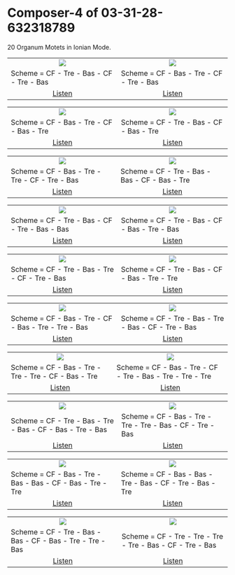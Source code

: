 # Composer-4 of 03-31-28-632318789
20 Organum Motets in Ionian Mode.


<table>
<tr>
<td align="center" valign="top"><a href="media/ORGANUM.MOTET_03-31-28-632318789/Composer-4/motet_1.pdf"><img src="media/ORGANUM.MOTET_03-31-28-632318789/Composer-4/motet_1.png"></a></td>
<td align="center" valign="top"><a href="media/ORGANUM.MOTET_03-31-28-632318789/Composer-4/motet_2.pdf"><img src="media/ORGANUM.MOTET_03-31-28-632318789/Composer-4/motet_2.png"></a></td>
</tr>
<tr>
<td>Scheme = CF - Tre - Bas - CF - Tre - Bas</td>
<td>Scheme = CF - Bas - Tre - CF - Tre - Bas</td>
</tr>
<tr>
<td align="center"><a href="https://soundcloud.com/03-31-28-63-4/motet-01">Listen</a></td>
<td align="center"><a href="https://soundcloud.com/03-31-28-63-4/motet-02">Listen</a></td>
</tr>
</table><table>
<tr>
<td align="center" valign="top"><a href="media/ORGANUM.MOTET_03-31-28-632318789/Composer-4/motet_3.pdf"><img src="media/ORGANUM.MOTET_03-31-28-632318789/Composer-4/motet_3.png"></a></td>
<td align="center" valign="top"><a href="media/ORGANUM.MOTET_03-31-28-632318789/Composer-4/motet_4.pdf"><img src="media/ORGANUM.MOTET_03-31-28-632318789/Composer-4/motet_4.png"></a></td>
</tr>
<tr>
<td>Scheme = CF - Bas - Tre - CF - Bas - Tre</td>
<td>Scheme = CF - Tre - Bas - CF - Bas - Tre</td>
</tr>
<tr>
<td align="center"><a href="https://soundcloud.com/03-31-28-63-4/motet-03">Listen</a></td>
<td align="center"><a href="https://soundcloud.com/03-31-28-63-4/motet-04">Listen</a></td>
</tr>
</table><table>
<tr>
<td align="center" valign="top"><a href="media/ORGANUM.MOTET_03-31-28-632318789/Composer-4/motet_5.pdf"><img src="media/ORGANUM.MOTET_03-31-28-632318789/Composer-4/motet_5.png"></a></td>
<td align="center" valign="top"><a href="media/ORGANUM.MOTET_03-31-28-632318789/Composer-4/motet_6.pdf"><img src="media/ORGANUM.MOTET_03-31-28-632318789/Composer-4/motet_6.png"></a></td>
</tr>
<tr>
<td>Scheme = CF - Bas - Tre - Tre - CF - Tre - Bas</td>
<td>Scheme = CF - Tre - Bas - Bas - CF - Bas - Tre</td>
</tr>
<tr>
<td align="center"><a href="https://soundcloud.com/03-31-28-63-4/motet-05">Listen</a></td>
<td align="center"><a href="https://soundcloud.com/03-31-28-63-4/motet-06">Listen</a></td>
</tr>
</table><table>
<tr>
<td align="center" valign="top"><a href="media/ORGANUM.MOTET_03-31-28-632318789/Composer-4/motet_7.pdf"><img src="media/ORGANUM.MOTET_03-31-28-632318789/Composer-4/motet_7.png"></a></td>
<td align="center" valign="top"><a href="media/ORGANUM.MOTET_03-31-28-632318789/Composer-4/motet_8.pdf"><img src="media/ORGANUM.MOTET_03-31-28-632318789/Composer-4/motet_8.png"></a></td>
</tr>
<tr>
<td>Scheme = CF - Tre - Bas - CF - Tre - Bas - Bas</td>
<td>Scheme = CF - Tre - Bas - CF - Bas - Tre - Bas</td>
</tr>
<tr>
<td align="center"><a href="https://soundcloud.com/03-31-28-63-4/motet-07">Listen</a></td>
<td align="center"><a href="https://soundcloud.com/03-31-28-63-4/motet-08">Listen</a></td>
</tr>
</table><table>
<tr>
<td align="center" valign="top"><a href="media/ORGANUM.MOTET_03-31-28-632318789/Composer-4/motet_9.pdf"><img src="media/ORGANUM.MOTET_03-31-28-632318789/Composer-4/motet_9.png"></a></td>
<td align="center" valign="top"><a href="media/ORGANUM.MOTET_03-31-28-632318789/Composer-4/motet_10.pdf"><img src="media/ORGANUM.MOTET_03-31-28-632318789/Composer-4/motet_10.png"></a></td>
</tr>
<tr>
<td>Scheme = CF - Tre - Bas - Tre - CF - Tre - Bas</td>
<td>Scheme = CF - Tre - Bas - CF - Bas - Tre - Tre</td>
</tr>
<tr>
<td align="center"><a href="https://soundcloud.com/03-31-28-63-4/motet-09">Listen</a></td>
<td align="center"><a href="https://soundcloud.com/03-31-28-63-4/motet-10">Listen</a></td>
</tr>
</table><table>
<tr>
<td align="center" valign="top"><a href="media/ORGANUM.MOTET_03-31-28-632318789/Composer-4/motet_11.pdf"><img src="media/ORGANUM.MOTET_03-31-28-632318789/Composer-4/motet_11.png"></a></td>
<td align="center" valign="top"><a href="media/ORGANUM.MOTET_03-31-28-632318789/Composer-4/motet_12.pdf"><img src="media/ORGANUM.MOTET_03-31-28-632318789/Composer-4/motet_12.png"></a></td>
</tr>
<tr>
<td>Scheme = CF - Bas - Tre - CF - Bas - Tre - Tre - Bas</td>
<td>Scheme = CF - Tre - Bas - Tre - Bas - CF - Tre - Bas</td>
</tr>
<tr>
<td align="center"><a href="https://soundcloud.com/03-31-28-63-4/motet-11">Listen</a></td>
<td align="center"><a href="https://soundcloud.com/03-31-28-63-4/motet-12">Listen</a></td>
</tr>
</table><table>
<tr>
<td align="center" valign="top"><a href="media/ORGANUM.MOTET_03-31-28-632318789/Composer-4/motet_13.pdf"><img src="media/ORGANUM.MOTET_03-31-28-632318789/Composer-4/motet_13.png"></a></td>
<td align="center" valign="top"><a href="media/ORGANUM.MOTET_03-31-28-632318789/Composer-4/motet_14.pdf"><img src="media/ORGANUM.MOTET_03-31-28-632318789/Composer-4/motet_14.png"></a></td>
</tr>
<tr>
<td>Scheme = CF - Bas - Tre - Tre - Tre - CF - Bas - Tre</td>
<td>Scheme = CF - Bas - Tre - CF - Tre - Bas - Tre - Tre - Tre</td>
</tr>
<tr>
<td align="center"><a href="https://soundcloud.com/03-31-28-63-4/motet-13">Listen</a></td>
<td align="center"><a href="https://soundcloud.com/03-31-28-63-4/motet-14">Listen</a></td>
</tr>
</table><table>
<tr>
<td align="center" valign="top"><a href="media/ORGANUM.MOTET_03-31-28-632318789/Composer-4/motet_15.pdf"><img src="media/ORGANUM.MOTET_03-31-28-632318789/Composer-4/motet_15.png"></a></td>
<td align="center" valign="top"><a href="media/ORGANUM.MOTET_03-31-28-632318789/Composer-4/motet_16.pdf"><img src="media/ORGANUM.MOTET_03-31-28-632318789/Composer-4/motet_16.png"></a></td>
</tr>
<tr>
<td>Scheme = CF - Tre - Bas - Tre - Bas - CF - Bas - Tre - Bas</td>
<td>Scheme = CF - Bas - Tre - Tre - Tre - Bas - CF - Tre - Bas</td>
</tr>
<tr>
<td align="center"><a href="https://soundcloud.com/03-31-28-63-4/motet-15">Listen</a></td>
<td align="center"><a href="https://soundcloud.com/03-31-28-63-4/motet-16">Listen</a></td>
</tr>
</table><table>
<tr>
<td align="center" valign="top"><a href="media/ORGANUM.MOTET_03-31-28-632318789/Composer-4/motet_17.pdf"><img src="media/ORGANUM.MOTET_03-31-28-632318789/Composer-4/motet_17.png"></a></td>
<td align="center" valign="top"><a href="media/ORGANUM.MOTET_03-31-28-632318789/Composer-4/motet_18.pdf"><img src="media/ORGANUM.MOTET_03-31-28-632318789/Composer-4/motet_18.png"></a></td>
</tr>
<tr>
<td>Scheme = CF - Bas - Tre - Bas - Bas - CF - Bas - Tre - Tre</td>
<td>Scheme = CF - Bas - Bas - Tre - Bas - CF - Tre - Bas - Tre</td>
</tr>
<tr>
<td align="center"><a href="https://soundcloud.com/03-31-28-63-4/motet-17">Listen</a></td>
<td align="center"><a href="https://soundcloud.com/03-31-28-63-4/motet-18">Listen</a></td>
</tr>
</table><table>
<tr>
<td align="center" valign="top"><a href="media/ORGANUM.MOTET_03-31-28-632318789/Composer-4/motet_19.pdf"><img src="media/ORGANUM.MOTET_03-31-28-632318789/Composer-4/motet_19.png"></a></td>
<td align="center" valign="top"><a href="media/ORGANUM.MOTET_03-31-28-632318789/Composer-4/motet_20.pdf"><img src="media/ORGANUM.MOTET_03-31-28-632318789/Composer-4/motet_20.png"></a></td>
</tr>
<tr>
<td>Scheme = CF - Tre - Bas - Bas - CF - Bas - Tre - Tre - Bas</td>
<td>Scheme = CF - Tre - Tre - Tre - Tre - Bas - CF - Tre - Bas</td>
</tr>
<tr>
<td align="center"><a href="https://soundcloud.com/03-31-28-63-4/motet-19">Listen</a></td>
<td align="center"><a href="https://soundcloud.com/03-31-28-63-4/motet-20">Listen</a></td>
</tr>
</table>